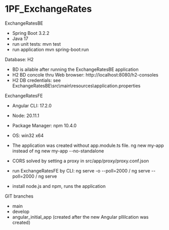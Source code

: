 # 1PF_ExchangeRates

ExchangeRatesBE
- Spring Boot 3.2.2
- Java 17
- run unit tests: mvn test
- run application mvn spring-boot:run

Database: H2
- BD is ailable after running the ExchangeRatesBE application
- H2 BD concole thru Web browser: http://localhost:8080/h2-consoles
- H2 DB credentials: see ExchangeRatesBE\src\main\resources\application.properties



ExchangeRatesFE
- Angular CLI: 17.2.0
- Node: 20.11.1
- Package Manager: npm 10.4.0
- OS: win32 x64

- The application was created without app.module.ts file. 
	ng new my-app 
	instead of 
	ng new my-app --no-standalone
- CORS solved by setting a proxy in src/app/proxy/proxy.conf.json
- run ExchangeRatesFE by CLI: ng serve -o --poll=2000 / ng serve --poll=2000 / ng serve
- install node.js and npm, runs the application



GIT branches
- main
- develop
- angular_initial_app (created after the new Angular pllilcation was created)